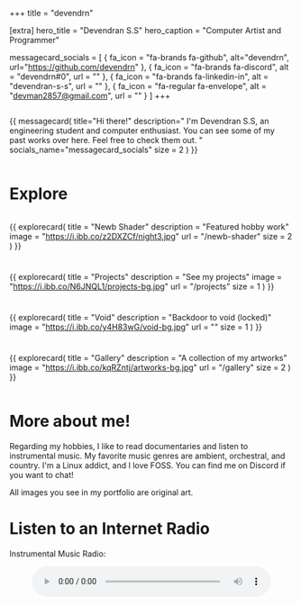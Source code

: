 +++
title = "devendrn"

[extra]
hero_title = "Devendran S.S"
hero_caption = "Computer Artist and Programmer"

messagecard_socials = [
    { fa_icon = "fa-brands fa-github", alt="devendrn", url="https://github.com/devendrn" },
    { fa_icon = "fa-brands fa-discord", alt = "devendrn#0", url = "" },
    { fa_icon = "fa-brands fa-linkedin-in", alt = "devendran-s-s", url = "" },
    { fa_icon = "fa-regular fa-envelope", alt = "devman2857@gmail.com", url = "" }
]
+++

<div style="display: flex; gap: 10px;">

{{ messagecard(
    title="Hi there!"
    description="
I'm Devendran S.S, an engineering student and computer enthusiast. You can see some of my past works over here.
Feel free to check them out.
"
    socials_name="messagecard_socials"
    size = 2
) }}

<div class="card card--animated-cog" style="flex:1;"> 
  <i class="fa-solid fa-cog"></i>
</div>

</div>

# Explore

<div style="width: 100%; display: flex; flex-wrap: wrap; gap: 10px;">

{{ explorecard(
    title = "Newb Shader"
    description = "Featured hobby work"
    image = "https://i.ibb.co/z2DXZCf/night3.jpg"
    url = "/newb-shader"
    size = 2
) }}

{{ explorecard(
    title = "Projects"
    description = "See my projects"
    image = "https://i.ibb.co/N6JNQL1/projects-bg.jpg"
    url = "/projects"
    size = 1
) }}

{{ explorecard(
    title = "Void"
    description = "Backdoor to void (locked)"
    image = "https://i.ibb.co/y4H83wG/void-bg.jpg"
    url = ""
    size = 1
) }}

{{ explorecard(
    title = "Gallery"
    description = "A collection of my artworks"
    image = "https://i.ibb.co/kqRZntj/artworks-bg.jpg"
    url = "/gallery"
    size = 2
) }}

</div>

# More about me!

Regarding my hobbies, I like to read documentaries and listen to instrumental music.
My favorite music genres are ambient, orchestral, and country.
I'm a Linux addict, and I love FOSS.
You can find me on Discord if you want to chat!

All images you see in my portfolio are original art.

# Listen to an Internet Radio

Instrumental Music Radio:
<figure>
    <figcaption></figcaption>
    <audio controls src="https://quincy.torontocast.com:1925/stream" style="width: 100%"></audio>
</figure>


<style>

.card--animated-cog > i {
  animation: m 20s infinite linear;
}

@keyframes m {
  100% { transform: rotate(-360deg); }
}

@media screen and (max-width: 560px) {
  .card--animated-cog {
    display: none;
  }
  .hero__title {
    font-size: 56px;
  }
}

</style>
